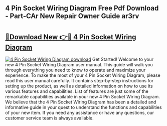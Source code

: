 ## 4 Pin Socket Wiring Diagram Free Pdf Download - Part-CAr New Repair Owner Guide ar3rv

# <h2><a href="http://dflwwsd.blite.top/?on=4+Pin+Socket+Wiring+Diagram">🔗Download New 👉🔴 4 Pin Socket Wiring Diagram</a></h2>

[![4 Pin Socket Wiring Diagram download](https://i.imgur.com/lujVjoI.png)](http://dflwwsd.blite.top/?on=4+Pin+Socket+Wiring+Diagram)
Get Started! Welcome to your new 4 Pin Socket Wiring Diagram user manual. This guide will walk you through everything you need to know to operate and maximize your experience. To make the most of your 4 Pin Socket Wiring Diagram, please read this user manual carefully. It contains step-by-step instructions for setting up the product, as well as detailed information on how to use its various features and capabilities. List of features are just some of the remarkable capabilities available in your new 4 Pin Socket Wiring Diagram. We believe that the 4 Pin Socket Wiring Diagram has been a detailed and informative guide in your quest to understand the functions and capabilities of your new item. If you need any assistance or have any questions, our customer service team is always available.
